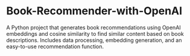 # Book-Recommender-with-OpenAI
 A Python project that generates book recommendations using OpenAI embeddings and cosine similarity to find similar content based on book descriptions. Includes data processing, embedding generation, and an easy-to-use recommendation function.
